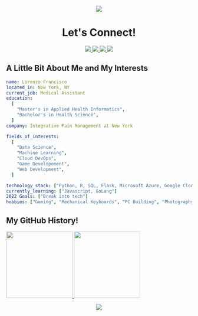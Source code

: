 <p align="center">
  <img src="https://capsule-render.vercel.app/api?type=waving&color=gradient&height=200&section=header&text=Welcome%20to%20my%20world!"/>
</p>

<h1 align="center">Let's Connect!</h1>

<p align="center">
  <a href="https://www.linkedin.com/in/lorenzofrancisco/">
    <img src="https://user-images.githubusercontent.com/99729303/194737302-c761397a-0d43-4b13-ba9b-64cdffb4accc.png">
  </a>
  <a href="https://twitter.com/lozof6">
    <img src="https://user-images.githubusercontent.com/99729303/194738394-d0bada4c-7b40-482b-b805-755949ae03d7.png">
  </a>
  <a href="https://www.instagram.com/lozo.6/">
    <img src="https://user-images.githubusercontent.com/99729303/194738411-a3a84e30-1095-4201-967c-0d28d4c802a1.png">
  </a>
  <a href="https://discord.gg/5HqAMAUVwG">
    <img src="https://user-images.githubusercontent.com/99729303/194737289-c3a2c6ef-159f-460b-9e3f-c507a2c774da.png">
  </a>
</p>

<h2>A Little Bit About Me and My Interests</h2>

```yaml
name: Lorenzo Francisco
located_in: New York, NY
current_job: Medical Assistant
education:
  [
    "Master's in Applied Health Informatics",
    "Bachelor's in Health Science",
  ]
company: Integrative Pain Management at New York

fields_of_interests:
  [
    "Data Science",
    "Machine Learning",
    "Cloud DevOps",
    "Game Developement",
    "Web Development",
  ]

technology_stack: ["Python, R, SQL, Flask, Microsoft Azure, Google Cloud Platform"]
currently_learning: ["Javascript, GoLang"]
2022 Goals: ["Break into tech"]
hobbies: ["Gaming", "Mechanical Keyboards", "PC Building", "Photography", "K-POP"]
```

<h2>My GitHub History!</h2>
<a href="https://github.com/lozo6">
  <img height="180em" src="https://github-readme-stats.vercel.app/api?username=lozo6&theme=monokai&show_icons=true"/>
  <img height="180em" src="https://github-readme-stats.vercel.app/api/top-langs/?username=lozo6&theme=monokai&layout=compact"/>
</a>

<p align="center">
  <img src="https://capsule-render.vercel.app/api?type=waving&color=gradient&height=100&section=footer"/>
</p>

